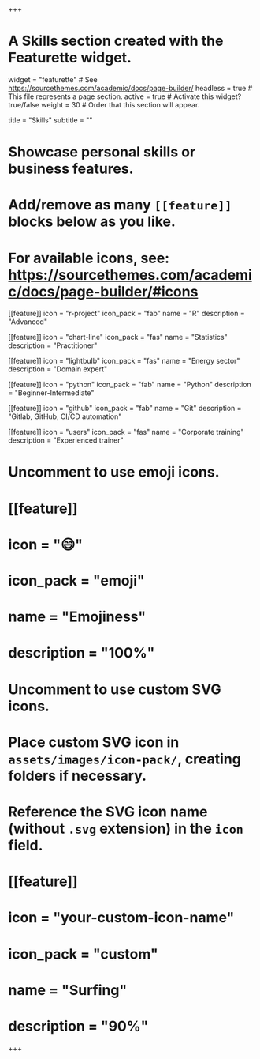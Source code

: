 +++
# A Skills section created with the Featurette widget.
widget = "featurette"  # See https://sourcethemes.com/academic/docs/page-builder/
headless = true  # This file represents a page section.
active = true  # Activate this widget? true/false
weight = 30  # Order that this section will appear.

title = "Skills"
subtitle = ""

# Showcase personal skills or business features.
#
# Add/remove as many `[[feature]]` blocks below as you like.
#
# For available icons, see: https://sourcethemes.com/academic/docs/page-builder/#icons

[[feature]]
  icon = "r-project"
  icon_pack = "fab"
  name = "R"
  description = "Advanced"

[[feature]]
  icon = "chart-line"
  icon_pack = "fas"
  name = "Statistics"
  description = "Practitioner"  

[[feature]]
  icon = "lightbulb"
  icon_pack = "fas"
  name = "Energy sector"
  description = "Domain expert"

[[feature]]
  icon = "python"
  icon_pack = "fab"
  name = "Python"
  description = "Beginner-Intermediate"

[[feature]]
  icon = "github"
  icon_pack = "fab"
  name = "Git"
  description = "Gitlab, GitHub, CI/CD automation"

[[feature]]
  icon = "users"
  icon_pack = "fas"
  name = "Corporate training"
  description = "Experienced trainer"


# Uncomment to use emoji icons.
# [[feature]]
#  icon = ":smile:"
#  icon_pack = "emoji"
#  name = "Emojiness"
#  description = "100%"  

# Uncomment to use custom SVG icons.
# Place custom SVG icon in `assets/images/icon-pack/`, creating folders if necessary.
# Reference the SVG icon name (without `.svg` extension) in the `icon` field.
# [[feature]]
#  icon = "your-custom-icon-name"
#  icon_pack = "custom"
#  name = "Surfing"
#  description = "90%"

+++
